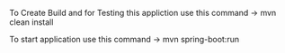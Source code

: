 To Create Build and for Testing this appliction use this command
-> mvn clean install

To start application use this command
-> mvn spring-boot:run
